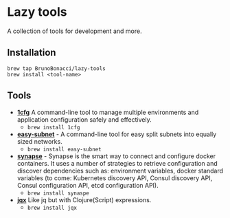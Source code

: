 # Lazy tools

A collection of tools for development and more.


## Installation

    brew tap BrunoBonacci/lazy-tools
    brew install <tool-name>

## Tools

  * [**1cfg**](https://github.com/BrunoBonacci/1config) A command-line
    tool to manage multiple environments and application configuration
    safely and effectively.
    - `brew install 1cfg`
  * [**easy-subnet**](https://github.com/BrunoBonacci/easy-subnet) - A
    command-line tool for easy split subnets into equally sized
    networks.
    - `brew install easy-subnet`
  * [**synapse**](https://github.com/BrunoBonacci/synapse) - Synapse
    is the smart way to connect and configure docker containers. It
    uses a number of strategies to retrieve configuration and discover
    dependencies such as: environment variables, docker standard
    variables (to come: Kubernetes discovery API, Consul discovery
    API, Consul configuration API, etcd configuration API).
    - `brew install synaspe`
  * [**jqx**](./doc/jqx/README.md) Like jq but with Clojure(Script)
    expressions.
    - `brew install jqx`
